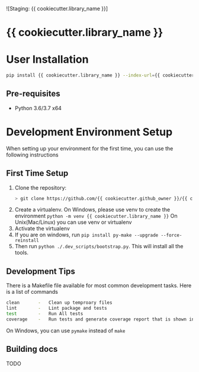 ![Staging: {{ cookiecutter.library_name }}]

# {{ cookiecutter.library_name }}

<!-- START doctoc generated TOC please keep comment here to allow auto update -->
<!-- DON'T EDIT THIS SECTION, INSTEAD RE-RUN doctoc TO UPDATE -->
<!-- END doctoc generated TOC please keep comment here to allow auto update -->


# User Installation

```bash
pip install {{ cookiecutter.library_name }} --index-url={{ cookiecutter.pypi_server }}
```

## Pre-requisites
- Python 3.6/3.7 x64


# Development Environment Setup

When setting up your environment for the first time, you can use the following instructions

## First Time Setup
1) Clone the repository:
   ```bash
   > git clone https://github.com/{{ cookiecutter.github_owner }}/{{ cookiecutter.repo_name }}.git
   ```
2) Create a virtualenv. On Windows, please use venv to create the environment
   `python -m venv {{ cookiecutter.library_name }}`
   On Unix(Mac/Linux) you can use venv or virtualenv
3) Activate the virtualenv
4) If you are on windows, run `pip install py-make --upgrade --force-reinstall`
5) Then run `python ./.dev_scripts/bootstrap.py`. This will install all the tools. 

## Development Tips

There is a Makefile file available for most common development tasks. Here is a list of commands
```bash
clean       -   Clean up temproary files
lint        -   Lint package and tests
test        -   Run All tests
coverage    -   Run tests and generate coverage report that is shown in browser
```
On Windows, you can use `pymake` instead of `make`


## Building docs

TODO